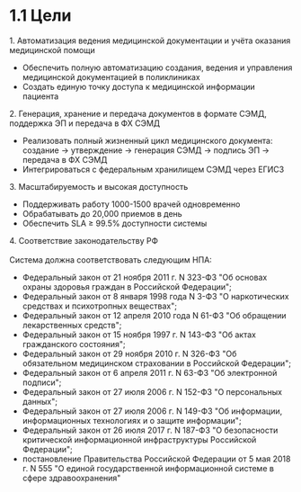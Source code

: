 # 1.1 Цели

1\. Автоматизация ведения медицинской документации и учёта оказания медицинской помощи

* Обеспечить полную автоматизацию создания, ведения и управления медицинской документацией в поликлиниках
* Создать единую точку доступа к медицинской информации пациента

2\. Генерация, хранение и передача документов в формате СЭМД, поддержка ЭП и передача в ФХ СЭМД

* Реализовать полный жизненный цикл медицинского документа: создание → утверждение → генерация СЭМД → подпись ЭП → передача в ФХ СЭМД
* Интегрироваться с федеральным хранилищем СЭМД через ЕГИСЗ

3\. Масштабируемость и высокая доступность

* Поддерживать работу 1000-1500 врачей одновременно
* Обрабатывать до 20,000 приемов в день
* Обеспечить SLA ≥ 99.5% доступности системы

4\. Соответствие законодательству РФ\
\
Система должна соответствовать следующим НПА:

* Федеральный закон от 21 ноября 2011 г. N 323-ФЗ "Об основах охраны здоровья граждан в Российской Федерации";
* Федеральный закон от 8 января 1998 года N 3-ФЗ "О наркотических средствах и психотропных веществах";
* Федеральный закон от 12 апреля 2010 года N 61-ФЗ "Об обращении лекарственных средств";
* Федеральный закон от 15 ноября 1997 г. N 143-ФЗ "Об актах гражданского состояния";
* Федеральный закон от 29 ноября 2010 г. N 326-ФЗ "Об обязательном медицинском страховании в Российской Федерации";
* Федеральный закон от 6 апреля 2011 г. N 63-ФЗ "Об электронной подписи";
* Федеральный закон от 27 июля 2006 г. N 152-ФЗ "О персональных данных";
* Федеральный закон от 27 июля 2006 г. N 149-ФЗ "Об информации, информационных технологиях и о защите информации";
* Федеральный закон от 26 июля 2017 г. N 187-ФЗ "О безопасности критической информационной инфраструктуры Российской Федерации";
* постановление Правительства Российской Федерации от 5 мая 2018 г. N 555 "О единой государственной информационной системе в сфере здравоохранения"
